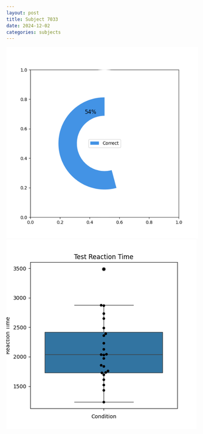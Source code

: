 ```yaml
---
layout: post
title: Subject 7033
date: 2024-12-02
categories: subjects
---
```


![](data/7033/run-17/7033_FN_acc_test.png)
![](data/7033/run-17/7033_FN_rt.png)
